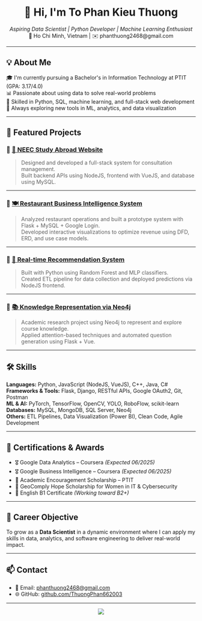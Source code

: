 <h1 align="center">👋 Hi, I'm To Phan Kieu Thuong</h1>
<p align="center">
  <i>Aspiring Data Scientist | Python Developer | Machine Learning Enthusiast</i><br>
  📍 Ho Chi Minh, Vietnam | ✉️ phanthuong2468@gmail.com
</p>

---

## 💡 About Me

🎓 I'm currently pursuing a Bachelor's in Information Technology at PTIT (GPA: 3.17/4.0)  
📊 Passionate about using data to solve real-world problems  
🧠 Skilled in Python, SQL, machine learning, and full-stack web development  
🚀 Always exploring new tools in ML, analytics, and data visualization

---

## 📌 Featured Projects

### 🔹 [🎒 NEEC Study Abroad Website](https://neec.vn)
> Designed and developed a full-stack system for consultation management.  
> Built backend APIs using NodeJS, frontend with VueJS, and database using MySQL.

---

### 🔹 [🍽️ Restaurant Business Intelligence System](https://github.com/ThuongPhan662003/PhanTichThietKeHeThongThongTin)
> Analyzed restaurant operations and built a prototype system with Flask + MySQL + Google Login.  
> Developed interactive visualizations to optimize revenue using DFD, ERD, and use case models.

---

### 🔹 [🧠 Real-time Recommendation System](https://github.com/ThuongPhan662003/repo)
> Built with Python using Random Forest and MLP classifiers.  
> Created ETL pipeline for data collection and deployed predictions via NodeJS frontend.

---

### 🔹 [📚 Knowledge Representation via Neo4j](https://github.com/NguyenPhiLongIT/linked-knowledge-system)
> Academic research project using Neo4j to represent and explore course knowledge.  
> Applied attention-based techniques and automated question generation using Flask + Vue.

---

## 🛠️ Skills

**Languages:** Python, JavaScript (NodeJS, VueJS), C++, Java, C#  
**Frameworks & Tools:** Flask, Django, RESTful APIs, Google OAuth2, Git, Postman  
**ML & AI:** PyTorch, TensorFlow, OpenCV, YOLO, RoboFlow, scikit-learn  
**Databases:** MySQL, MongoDB, SQL Server, Neo4j  
**Others:** ETL Pipelines, Data Visualization (Power BI), Clean Code, Agile Development

---

## 📜 Certifications & Awards

- 🎖️ Google Data Analytics – Coursera *(Expected 06/2025)*  
- 🎖️ Google Business Intelligence – Coursera *(Expected 06/2025)*  
- 🏅 Academic Encouragement Scholarship – PTIT  
- 🌟 GeoComply Hope Scholarship for Women in IT & Cybersecurity  
- 📘 English B1 Certificate *(Working toward B2+)*

---

## 🎯 Career Objective

To grow as a **Data Scientist** in a dynamic environment where I can apply my skills in data, analytics, and software engineering to deliver real-world impact.

---

## 📫 Contact

- 📧 Email: phanthuong2468@gmail.com  
- 🌐 GitHub: [github.com/ThuongPhan662003](https://github.com/ThuongPhan662003)

---

<p align="center">
  <img src="https://github-readme-stats.vercel.app/api/top-langs/?username=ThuongPhan662003&layout=compact&theme=radical" />
</p>
